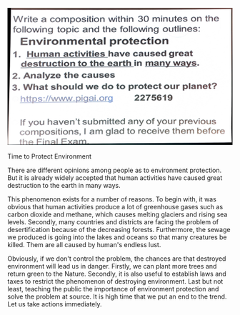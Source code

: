 ![](2020-12-14-14-10-19.png)

Time to Protect Environment

There are different opinions among people as to environment protection. But it is already widely accepted that human activities have caused great destruction to the earth in many ways.

This phenomenon exists for a number of reasons. To begin with, it was obvious that human activities produce a lot of greenhouse gases such as carbon dioxide and methane, which causes melting glaciers and rising sea levels. Secondly, many countries and districts are facing the problem of desertification because of the decreasing forests. Furthermore, the sewage we produced is going into the lakes and oceans so that many creatures be killed. Them are all caused by human's endless lust.

Obviously, if we don't control the problem, the chances are that destroyed environment will lead us in danger. Firstly, we can plant more trees and return green to the Nature. Secondly, it is also useful to establish laws and taxes to restrict the phenomenon of destroying environment. Last but not least, teaching the public the importance of environment protection and solve the problem at source. It is high time that we put an end to the trend. Let us take actions immediately.